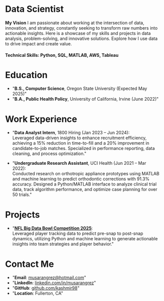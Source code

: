 # Data Scientist 

**My Vision**
I am passionate about working at the intersection of data, innovation, and strategy, constantly seeking to transform raw numbers into actionable insights. Here is a showcase of my skills and projects in data analysis, problem-solving, and innovative solutions. Explore how I use data to drive impact and create value.

#### Technical Skills: Python, SQL, MATLAB, AWS, Tableau

# Education
  - "**B.S., Computer Science**, Oregon State University (Expected May 2025)"
  - "**B.A., Public Health Policy**, University of California, Irvine (June 2022)"

# Work Experience
  - "**Data Analyst Intern**, 1800 Hiring (Jan 2023 – Jun 2024):  
    Leveraged data-driven insights to enhance recruitment efficiency, achieving a 15% reduction in time-to-fill and a 20% improvement in candidate-to-job matches. Specialized in performance reporting, data cleaning, and          process optimization."

  - "**Undergraduate Research Assistant**, UCI Health (Jun 2021 – Mar 2022):  
    Conducted research on orthotropic appliance prototypes using MATLAB and machine learning to predict orthodontic corrections with 91.3% accuracy. Designed a Python/MATLAB interface to analyze clinical trial data, track         algorithm performance, and optimize case planning for over 50 trials."

# Projects
  - "**[NFL Big Data Bowl Competition 2025](https://github.com/kashmir98/NFL-Big-Data-Bowl-2025)**:  
    Leveraged player tracking data to predict pre-snap to post-snap dynamics, utilizing Python and machine learning to generate actionable insights into team strategies and player behavior."

# Contact Me
  - "**Email**: [musarangrez@hotmail.com](mailto:musarangrez@hotmail.com)"
  - "**LinkedIn**: [linkedin.com/in/musarangrez](https://linkedin.com/in/musarangrez)"
  - "**GitHub**: [github.com/kashmir98](https://github.com/kashmir98)"
  - "**Location**: Fullerton, CA"

